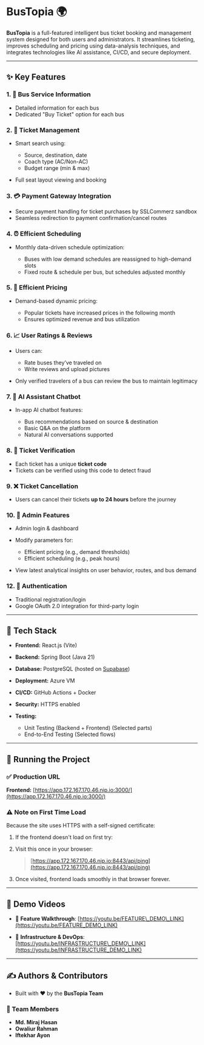 # BusTopia 🌍

**BusTopia** is a full-featured intelligent bus ticket booking and management system designed for both users and administrators. It streamlines ticketing, improves scheduling and pricing using data-analysis techniques, and integrates technologies like AI assistance, CI/CD, and secure deployment.

---

## ✨ Key Features

### 1. 🚌 **Bus Service Information**

* Detailed information for each bus
* Dedicated "Buy Ticket" option for each bus

### 2. 📅 **Ticket Management**

* Smart search using:

  * Source, destination, date
  * Coach type (AC/Non-AC)
  * Budget range (min & max)
* Full seat layout viewing and booking

### 3. 💳 **Payment Gateway Integration**

* Secure payment handling for ticket purchases by SSLCommerz sandbox
* Seamless redirection to payment confirmation/cancel routes

### 4. ⏰ **Efficient Scheduling**

* Monthly data-driven schedule optimization:

  * Buses with low demand schedules are reassigned to high-demand slots
  * Fixed route & schedule per bus, but schedules adjusted monthly

### 5. 💸 **Efficient Pricing**

* Demand-based dynamic pricing:

  * Popular tickets have increased prices in the following month
  * Ensures optimized revenue and bus utilization

### 6. 📈 **User Ratings & Reviews**

* Users can:

  * Rate buses they’ve traveled on
  * Write reviews and upload pictures
* Only verified travelers of a bus can review the bus to maintain legitimacy

### 7. 🧠 **AI Assistant Chatbot**

* In-app AI chatbot features:

  * Bus recommendations based on source & destination
  * Basic Q\&A on the platform
  * Natural AI conversations supported

### 8. 📄 **Ticket Verification**

* Each ticket has a unique **ticket code**
* Tickets can be verified using this code to detect fraud

### 9. ❌ **Ticket Cancellation**

* Users can cancel their tickets **up to 24 hours** before the journey

### 10. 📆 **Admin Features**

* Admin login & dashboard
* Modify parameters for:

  * Efficient pricing (e.g., demand thresholds)
  * Efficient scheduling (e.g., peak hours)
* View latest analytical insights on user behavior, routes, and bus demand

### 12. 🔐 **Authentication**

* Traditional registration/login
* Google OAuth 2.0 integration for third-party login

---

## 🚀 Tech Stack

* **Frontend:** React.js (Vite)
* **Backend:** Spring Boot (Java 21)
* **Database:** PostgreSQL (hosted on [Supabase](https://supabase.com))
* **Deployment:** Azure VM
* **CI/CD:** GitHub Actions + Docker
* **Security:** HTTPS enabled
* **Testing:**

  * Unit Testing (Backend + Frontend) (Selected parts)
  * End-to-End Testing (Selected flows)

---

## 🔧 Running the Project

### ✅ Production URL

**Frontend:** [https://app.172.167.170.46.nip.io:3000/](https://app.172.167.170.46.nip.io:3000/)

### ⚠️ Note on First Time Load

Because the site uses HTTPS with a self-signed certificate:

1. If the frontend doesn't load on first try:
2. Visit this once in your browser:

   > [https://app.172.167.170.46.nip.io:8443/api/ping](https://app.172.167.170.46.nip.io:8443/api/ping)
3. Once visited, frontend loads smoothly in that browser forever.

---

## 🎥 Demo Videos

* 🎥 **Feature Walkthrough**:
  [https://youtu.be/FEATURE\_DEMO\_LINK](https://youtu.be/FEATURE_DEMO_LINK)

* 🎥 **Infrastructure & DevOps**:
  [https://youtu.be/INFRASTRUCTURE\_DEMO\_LINK](https://youtu.be/INFRASTRUCTURE_DEMO_LINK)

---

## ✍️ Authors & Contributors

* Built with ❤️ by the **BusTopia Team**

### 👥 Team Members
- **Md. Miraj Hasan**
- **Owaliur Rahman**
- **Iftekhar Ayon**

